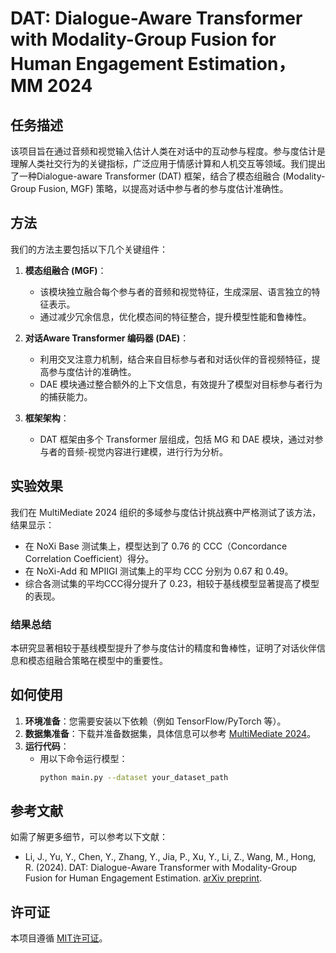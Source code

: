 # DAT: Dialogue-Aware Transformer with Modality-Group Fusion for Human Engagement Estimation， MM 2024

## 任务描述

该项目旨在通过音频和视觉输入估计人类在对话中的互动参与程度。参与度估计是理解人类社交行为的关键指标，广泛应用于情感计算和人机交互等领域。我们提出了一种Dialogue-aware Transformer (DAT) 框架，结合了模态组融合 (Modality-Group Fusion, MGF) 策略，以提高对话中参与者的参与度估计准确性。

## 方法

我们的方法主要包括以下几个关键组件：

1. **模态组融合 (MGF)**：
   - 该模块独立融合每个参与者的音频和视觉特征，生成深层、语言独立的特征表示。
   - 通过减少冗余信息，优化模态间的特征整合，提升模型性能和鲁棒性。

2. **对话Aware Transformer 编码器 (DAE)**：
   - 利用交叉注意力机制，结合来自目标参与者和对话伙伴的音视频特征，提高参与度估计的准确性。
   - DAE 模块通过整合额外的上下文信息，有效提升了模型对目标参与者行为的捕获能力。

3. **框架架构**：
   - DAT 框架由多个 Transformer 层组成，包括 MG 和 DAE 模块，通过对参与者的音频-视觉内容进行建模，进行行为分析。

## 实验效果

我们在 MultiMediate 2024 组织的多域参与度估计挑战赛中严格测试了该方法，结果显示：

- 在 NoXi Base 测试集上，模型达到了 0.76 的 CCC（Concordance Correlation Coefficient）得分。
- 在 NoXi-Add 和 MPIIGI 测试集上的平均 CCC 分别为 0.67 和 0.49。
- 综合各测试集的平均CCC得分提升了 0.23，相较于基线模型显著提高了模型的表现。

### 结果总结

本研究显著相较于基线模型提升了参与度估计的精度和鲁棒性，证明了对话伙伴信息和模态组融合策略在模型中的重要性。

## 如何使用

1. **环境准备**：您需要安装以下依赖（例如 TensorFlow/PyTorch 等）。
2. **数据集准备**：下载并准备数据集，具体信息可以参考 [MultiMediate 2024](https://doi.org/10.1145/3664647.3689004)。
3. **运行代码**：
   - 用以下命令运行模型：
     ```bash
     python main.py --dataset your_dataset_path
     ```

## 参考文献

如需了解更多细节，可以参考以下文献：
- Li, J., Yu, Y., Chen, Y., Zhang, Y., Jia, P., Xu, Y., Li, Z., Wang, M., Hong, R. (2024). DAT: Dialogue-Aware Transformer with Modality-Group Fusion for Human Engagement Estimation. [arXiv preprint](https://arxiv.org/abs/xxxx.xxxxx).

## 许可证

本项目遵循 [MIT许可证](LICENSE)。



